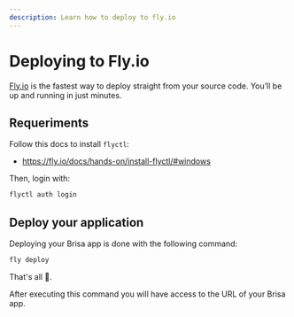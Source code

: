 ```yaml
---
description: Learn how to deploy to fly.io
---
```


# Deploying to Fly.io

[Fly.io](https://fly.io/) is the fastest way to deploy straight from your source code. You’ll be up and running in just minutes.

## Requeriments

Follow this docs to install `flyctl`:

- https://fly.io/docs/hands-on/install-flyctl/#windows

Then, login with:

```sh
flyctl auth login
```

## Deploy your application

Deploying your Brisa app is done with the following command:

```sh
fly deploy
```

That's all 🥳.

After executing this command you will have access to the URL of your Brisa app.

